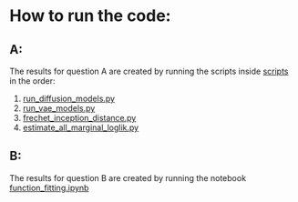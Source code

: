 # How to run the code:

## A: 
The results for question A are created by running the scripts inside [scripts](./scripts/) in the order:

1. [run_diffusion_models.py](./scripts/run_diffusion_models.py)
2. [run_vae_models.py](./scripts/run_vae_models.py)
3. [frechet_inception_distance.py](./scripts/frechet_inception_distance.py)
4. [estimate_all_marginal_loglik.py](./scripts/estimate_all_marginal_loglik.py)

## B: 
The results for question B are created by running the notebook [function_fitting.ipynb](./notebooks/B/function_fitting.ipynb)
